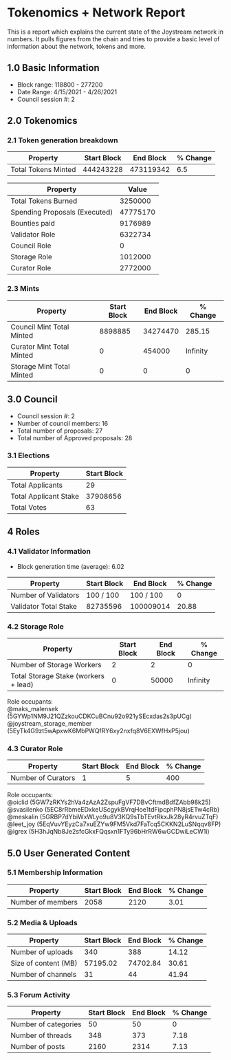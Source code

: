 # Tokenomics + Network Report
This is a report which explains the current state of the Joystream network in numbers. It pulls figures from the chain and tries to provide a basic level of information about the network, tokens and more. 

## 1.0 Basic Information
* Block range: 118800 - 277200
* Date Range: 4/15/2021 - 4/26/2021
* Council session #: 2

## 2.0 Tokenomics
### 2.1 Token generation breakdown
| Property            | Start Block | End Block | % Change |
|---------------------|--------------|--------------|----------|
| Total Tokens Minted |  444243228 | 473119342 | 6.5 |

| Property            | Value        |
|---------------------|--------------|
| Total Tokens Burned | 3250000           | 
| Spending Proposals (Executed)   |  47775170                  |
| Bounties paid       |  9176989                           |
| Validator Role      |  6322734            | 
| Council Role        | 0             | 
| Storage Role        | 1012000             | 
| Curator Role        | 2772000             |


### 2.3 Mints 
| Property                    | Start Block           | End Block | % Change |
|-----------------------------|-----------------------|--------------|----------|
| Council Mint Total Minted   | 8898885  |  34274470 |285.15          |
| Curator Mint Total Minted   |  0 | 454000| Infinity          |
| Storage Mint Total Minted   |  0 |  0            |  0        |

## 3.0 Council
* Council session #: 2
* Number of council members: 16
* Total number of proposals: 27
* Total number of Approved proposals: 28

### 3.1 Elections
| Property                    | Start Block  |
|-----------------------------|--------------|
| Total Applicants            |29              |
| Total Applicant Stake       |37908656              |
| Total Votes                 |63             |

## 4 Roles
### 4.1 Validator Information
* Block generation time (average): 6.02

| Property                    | Start Block | End Block | % Change |
|-----------------------------|--------------|--------------|----------|
| Number of Validators       |  100 / 100 | 100 / 100 | 0 |
| Validator Total Stake       | 82735596 | 100009014 | 20.88 |


### 4.2 Storage Role
| Property                | Start Block | End Block | % Change |
|-------------------------|--------------|--------------|----------|
| Number of Storage Workers | 2  |  2 | 0 |
| Total Storage Stake (workers + lead)  | 0 |  50000 | Infinity |
Role occupants:  
@maks_malensek (5GYWp1NM9J21QZzkouCDKCuBCnu92o921ySEcxdas2s3pUCg)  
@joystream_storage_member (5EyTk4G9zt5wApxwK6MbPWQfRY6xy2nxfq8V6EXWfHxP5jou)  


### 4.3 Curator Role
| Property                | Start Block | End Block | % Change |
|-------------------------|--------------|--------------|----------|
| Number of Curators      | 1 | 5 | 400 |
Role occupants:  
@oiclid (5GW7zRKYs2hVa4zAzA2ZspuFgVF7DBvCftmdBdfZAbb98k25)  
@svasilenko (5EC8rRbmeEDxkeUScgykBVrqHoe1tdFipcphPN8jsETw4cRb)  
@meskalin (5GRBP7dYbiWxWLyo9u8V3KQ9sTbTEvtRkxJk28yR4rvuZTqF)  
@leet_joy (5EqVuvYEyzCa7xuEZYw9FM5Vkd7FaTcq5CKKN2LuSNqqv8FP)  
@igrex (5H3hJqNb8Je2sfcGkxFQqsxn1FTy96bHrRW6wGCDwiLeCW1i)  


## 5.0 User Generated Content
### 5.1 Membership Information
| Property          | Start Block | End Block | % Change |
|-------------------|--------------|--------------|----------|
| Number of members | 2058|  2120 | 3.01 |

### 5.2 Media & Uploads
| Property                | Start Block | End Block | % Change |
|-------------------------|--------------|--------------|----------|
| Number of uploads       | 340 | 388  |  14.12 |
| Size of content (MB)        |  57195.02 |  74702.84 | 30.61          |
| Number of channels      |  31 | 44 | 41.94 |

### 5.3 Forum Activity
| Property          | Start Block | End Block | % Change |
|-------------------|--------------|--------------|----------|
| Number of categories | 50 | 50 | 0         |
| Number of threads    | 348| 373 | 7.18         |
| Number of posts      | 2160 | 2314            |  7.13        |